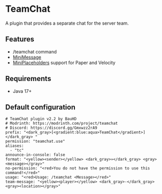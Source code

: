 # TeamChat
A plugin that provides a separate chat for the server team.

## Features
- /teamchat command
- [MiniMessage](https://docs.advntr.dev/minimessage/format.html)
- [MiniPlaceholders](https://modrinth.com/plugin/miniplaceholders) support for Paper and Velocity

## Requirements
- Java 17+

## Default configuration

```
# TeamChat plugin v2.2 by BauHD
# Modrinth: https://modrinth.com/project/teamchat
# Discord: https://discord.gg/Gmxwzz2rA9
prefix: "<dark_gray>[<gradient:blue:aqua>TeamChat</gradient>]</dark_gray> "
permission: "teamchat.use"
aliases:
  - "tc"
announce-in-console: false
format: "<yellow><sender></yellow> <dark_gray>»</dark_gray> <gray><message></gray>"
no-permission: "<red>You do not have the permission to use this command!</red>"
usage: "<red>Usage: /teamchat <Message></red>"
team-message: "<yellow><player></yellow> <dark_gray>-</dark_gray> <gray><location></gray>"
```
